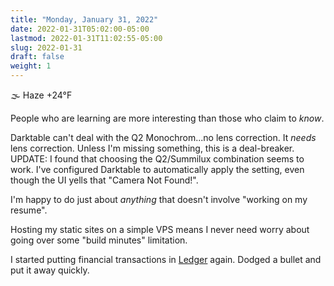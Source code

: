 ```yaml
---
title: "Monday, January 31, 2022"
date: 2022-01-31T05:02:00-05:00
lastmod: 2022-01-31T11:02:55-05:00
slug: 2022-01-31
draft: false
weight: 1
---
```


🌫  Haze +24°F

People who are learning are more interesting than those who claim to _know_.

Darktable can't deal with the Q2 Monochrom...no lens correction. It _needs_ lens correction. Unless I'm missing something, this is a deal-breaker. UPDATE: I found that choosing the Q2/Summilux combination seems to work. I've configured Darktable to automatically apply the setting, even though the UI yells that "Camera Not Found!".

I'm happy to do just about _anything_ that doesn't involve "working on my resume".

Hosting my static sites on a simple VPS means I never need worry about going over some "build minutes" limitation.

I started putting financial transactions in [Ledger](https://www.ledger-cli.org) again. Dodged a bullet and put it away quickly.

[//]: # "Exported with love from a post written in Org mode"
[//]: # "- https://github.com/kaushalmodi/ox-hugo"
